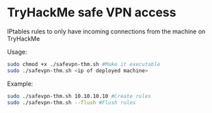 # TryHackMe safe VPN access
IPtables rules to only have incoming connections from the machine on TryHackMe

Usage:

```bash
sudo chmod +x ./safevpn-thm.sh #Make it executable
sudo ./safevpn-thm.sh <ip of deployed machine>
```
Example:

```bash
sudo ./safevpn-thm.sh 10.10.10.10 #Create rules
sudo ./safevpn-thm.sh --flush #Flush rules
```
